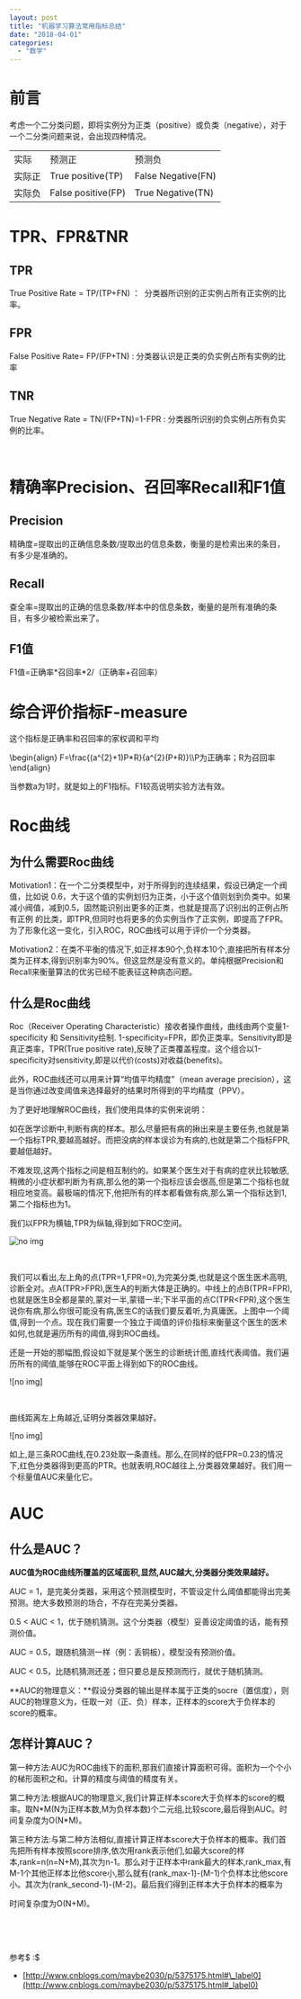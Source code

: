 ```yaml
---
layout: post
title: "机器学习算法常用指标总结"
date: "2018-04-01"
categories: 
  - "数学"
---
```


# 前言

考虑一个二分类问题，即将实例分为正类（positive）或负类（negative），对于一个二分类问题来说，会出现四种情况。

<table><tbody><tr><td>实际</td><td>预测正</td><td>预测负</td></tr><tr><td>实际正</td><td>True positive(TP)</td><td>False Negative(FN)</td></tr><tr><td>实际负</td><td>False positive(FP)</td><td>True Negative(TN)</td></tr></tbody></table>

# TPR、FPR&TNR

## TPR

True Positive Rate = TP/(TP+FN) ：  分类器所识别的正实例占所有正实例的比率。

## FPR

False Positive Rate= FP/(FP+TN) : 分类器认识是正类的负实例占所有实例的比率

## TNR

True Negative Rate = TN/(FP+TN)=1-FPR : 分类器所识别的负实例占所有负实例的比率。

 

# 精确率Precision、召回率Recall和F1值

## Precision

精确度=提取出的正确信息条数/提取出的信息条数，衡量的是检索出来的条目，有多少是准确的。

## Recall

查全率=提取出的正确的信息条数/样本中的信息条数，衡量的是所有准确的条目，有多少被检索出来了。

## F1值

F1值=正确率\*召回率\*2/（正确率+召回率）

# 综合评价指标F-measure

这个指标是正确率和召回率的家权调和平均

\\begin{align} F=\\frac{(a^{2}+1)P\*R}{a^{2}(P+R)}\\\\P为正确率；R为召回率\\end{align}

当参数a为1时，就是如上的F1指标。F1较高说明实验方法有效。

# Roc曲线

## 为什么需要Roc曲线

Motivation1：在一个二分类模型中，对于所得到的连续结果，假设已确定一个阀值，比如说 0.6，大于这个值的实例划归为正类，小于这个值则划到负类中。如果减小阀值，减到0.5，固然能识别出更多的正类，也就是提高了识别出的正例占所有正例 的比类，即TPR,但同时也将更多的负实例当作了正实例，即提高了FPR。为了形象化这一变化，引入ROC，ROC曲线可以用于评价一个分类器。

Motivation2：在类不平衡的情况下,如正样本90个,负样本10个,直接把所有样本分类为正样本,得到识别率为90%。但这显然是没有意义的。单纯根据Precision和Recall来衡量算法的优劣已经不能表征这种病态问题。

## 什么是Roc曲线

Roc（Receiver Operating Characteristic）接收者操作曲线，曲线由两个变量1-specificity 和 Sensitivity绘制. 1-specificity=FPR，即负正类率。Sensitivity即是真正类率，TPR(True positive rate),反映了正类覆盖程度。这个组合以1-specificity对sensitivity,即是以代价(costs)对收益(benefits)。

此外，ROC曲线还可以用来计算“均值平均精度”（mean average precision），这是当你通过改变阈值来选择最好的结果时所得到的平均精度（PPV）。

为了更好地理解ROC曲线，我们使用具体的实例来说明：

如在医学诊断中,判断有病的样本。那么尽量把有病的揪出来是主要任务,也就是第一个指标TPR,要越高越好。而把没病的样本误诊为有病的,也就是第二个指标FPR,要越低越好。

不难发现,这两个指标之间是相互制约的。如果某个医生对于有病的症状比较敏感,稍微的小症状都判断为有病,那么他的第一个指标应该会很高,但是第二个指标也就相应地变高。最极端的情况下,他把所有的样本都看做有病,那么第一个指标达到1,第二个指标也为1。

我们以FPR为横轴,TPR为纵轴,得到如下ROC空间。

![no img](http://img1.tuicool.com/Y7beQz.png!web)

 

我们可以看出,左上角的点(TPR=1,FPR=0),为完美分类,也就是这个医生医术高明,诊断全对。点A(TPR>FPR),医生A的判断大体是正确的。中线上的点B(TPR=FPR),也就是医生B全都是蒙的,蒙对一半,蒙错一半;下半平面的点C(TPR<FPR),这个医生说你有病,那么你很可能没有病,医生C的话我们要反着听,为真庸医。上图中一个阈值,得到一个点。现在我们需要一个独立于阈值的评价指标来衡量这个医生的医术如何,也就是遍历所有的阈值,得到ROC曲线。

还是一开始的那幅图,假设如下就是某个医生的诊断统计图,直线代表阈值。我们遍历所有的阈值,能够在ROC平面上得到如下的ROC曲线。

![no img]

 

曲线距离左上角越近,证明分类器效果越好。

![no img]

如上,是三条ROC曲线,在0.23处取一条直线。那么,在同样的低FPR=0.23的情况下,红色分类器得到更高的PTR。也就表明,ROC越往上,分类器效果越好。我们用一个标量值AUC来量化它。

# AUC

## 什么是AUC？

**AUC值为ROC曲线所覆盖的区域面积,显然,AUC越大,分类器分类效果越好。**

AUC = 1，是完美分类器，采用这个预测模型时，不管设定什么阈值都能得出完美预测。绝大多数预测的场合，不存在完美分类器。

0.5 < AUC < 1，优于随机猜测。这个分类器（模型）妥善设定阈值的话，能有预测价值。

AUC = 0.5，跟随机猜测一样（例：丢铜板），模型没有预测价值。

AUC < 0.5，比随机猜测还差；但只要总是反预测而行，就优于随机猜测。

**AUC的物理意义：**假设分类器的输出是样本属于正类的socre（置信度），则AUC的物理意义为，任取一对（正、负）样本，正样本的score大于负样本的score的概率。

## 怎样计算AUC？

第一种方法:AUC为ROC曲线下的面积,那我们直接计算面积可得。面积为一个个小的梯形面积之和。计算的精度与阈值的精度有关。

第二种方法:根据AUC的物理意义,我们计算正样本score大于负样本的score的概率。取N\*M(N为正样本数,M为负样本数)个二元组,比较score,最后得到AUC。时间复杂度为O(N\*M)。

第三种方法:与第二种方法相似,直接计算正样本score大于负样本的概率。我们首先把所有样本按照score排序,依次用rank表示他们,如最大score的样本,rank=n(n=N+M),其次为n-1。那么对于正样本中rank最大的样本,rank\_max,有M-1个其他正样本比他score小,那么就有(rank\_max-1)-(M-1)个负样本比他score小。其次为(rank\_second-1)-(M-2)。最后我们得到正样本大于负样本的概率为

时间复杂度为O(N+M)。

 

 

参考$ :$

- [http://www.cnblogs.com/maybe2030/p/5375175.html#\_label0](http://www.cnblogs.com/maybe2030/p/5375175.html#_label0)

